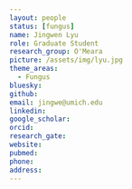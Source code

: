 ```yaml
---
layout: people
status: [fungus]
name: Jingwen Lyu
role: Graduate Student
research_group: O'Meara
picture: /assets/img/lyu.jpg
theme_areas:
  - Fungus
bluesky: 
github: 
email: jingwe@umich.edu
linkedin:
google_scholar: 
orcid: 
research_gate: 
website: 
pubmed: 
phone: 
address: 
---
```

